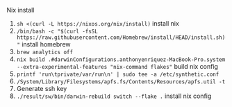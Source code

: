 Nix install

1. `sh <(curl -L https://nixos.org/nix/install)` install nix
2. `/bin/bash -c "$(curl -fsSL https://raw.githubusercontent.com/Homebrew/install/HEAD/install.sh)"` install homebrew
3. `brew analytics off`
4. `nix build .#darwinConfigurations.anthonyenriquez-MacBook-Pro.system --extra-experimental-features "nix-command flakes"` build nix config
5. `printf 'run\tprivate/var/run\n' | sudo tee -a /etc/synthetic.conf`
6. `/System/Library/Filesystems/apfs.fs/Contents/Resources/apfs.util -t`
7. Generate ssh key
8. `./result/sw/bin/darwin-rebuild switch --flake .` install nix config
